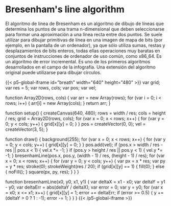 # Bresenham's line algorithm

El algoritmo de línea de Bresenham es un algoritmo de dibujo de líneas que determina los puntos de una trama n-dimensional que deben seleccionarse para formar una aproximación a una línea recta entre dos puntos. Se suele utilizar para dibujar primitivas de línea en una imagen de mapa de bits (por ejemplo, en la pantalla de un ordenador), ya que sólo utiliza sumas, restas y desplazamientos de bits enteros, todas ellas operaciones muy baratas en conjuntos de instrucciones de ordenador de uso común, como x86_64. Es un algoritmo de error incremental. Es uno de los primeros algoritmos desarrollados en el campo de la infografía. Una extensión del algoritmo original puede utilizarse para dibujar círculos.


{{< p5-global-iframe id="breath" width="640" height="480" >}}
var grid;
var res = 5;
var rows, cols;
var pos;
var vel;

function Array2D(rows, cols) {
  var arr = new Array(rows);
  for (var i = 0; i < rows; i++) {
    arr[i] = new Array(cols);
  }
  return arr;
}

function setup() {
  createCanvas(640, 480);
  rows = width / res;
  cols = height / res;
  grid = Array2D(rows, cols);
  for (var x = 0; x < rows; x++) {
    for (var y = 0; y < cols; y++) {
      grid[x][y] = 0;
    }
  }
  pos = createVector(0, 0);
  vel = createVector(3, 5);
}

function draw() {
  background(255);
  for (var x = 0; x < rows; x++) {
    for (var y = 0; y < cols; y++) {
      grid[x][y] = 0;
    }
  }
  pos.add(vel);
  if (pos.x > width / res - res || pos.x < 1) {
    vel.x *= -1;
  }
  if (pos.y > height / res || pos.y < 1) {
    vel.y *= -1;
  }
  bresenhamLine(pos.x, pos.y, (width - 1) / res, (height - 1) / res);
  for (var x = 0; x < rows; x++) {
    for (var y = 0; y < cols; y++) {
      var px = x * res;
      var py = y * res;
      stroke(0);
      strokeWeight(res / 20);
      if (grid[x][y] == 1) {
        fill(0);
      } else {
        noFill();
      }
      square(px, py, res);
    }
  }
}

function bresenhamLine(x0, y0, x1, y1) {
  var deltaX = x1 - x0;
  var deltaY = y1 - y0;
  var deltaErr = abs(deltaY / deltaX);
  var error = 0;
  var y = y0;
  for (var x = x0; x <= x1; x++) {
    grid[x][y] = 1;
    error += deltaErr;
    if (error >= 0.5) {
      y += (deltaY > 0 ? 1 : -1);
      error -= 1;
    }
  }
}
{{< /p5-global-iframe >}}